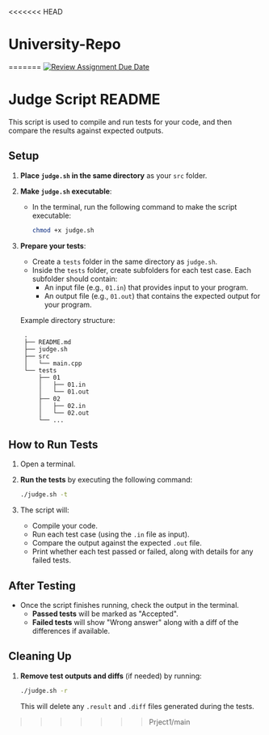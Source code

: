 <<<<<<< HEAD
# University-Repo
=======
[![Review Assignment Due Date](https://classroom.github.com/assets/deadline-readme-button-22041afd0340ce965d47ae6ef1cefeee28c7c493a6346c4f15d667ab976d596c.svg)](https://classroom.github.com/a/3xEOHgN-)
# Judge Script README

This script is used to compile and run tests for your code, and then compare the results against expected outputs.

## Setup

1. **Place `judge.sh` in the same directory** as your `src` folder.

2. **Make `judge.sh` executable**:
   - In the terminal, run the following command to make the script executable:

     ```bash
     chmod +x judge.sh
     ```

3. **Prepare your tests**:
   - Create a `tests` folder in the same directory as `judge.sh`.
   - Inside the `tests` folder, create subfolders for each test case. Each subfolder should contain:
     - An input file (e.g., `01.in`) that provides input to your program.
     - An output file (e.g., `01.out`) that contains the expected output for your program.

   Example directory structure:

   ```text
    .
    ├── README.md
    ├── judge.sh
    ├── src
    │   └── main.cpp
    └── tests
        ├── 01
        │   ├── 01.in
        │   └── 01.out
        ├── 02
        │   ├── 02.in
        │   └── 02.out
        └── ...
   ```

## How to Run Tests

1. Open a terminal.

2. **Run the tests** by executing the following command:

   ```bash
   ./judge.sh -t
   ```

3. The script will:
   - Compile your code.
   - Run each test case (using the `.in` file as input).
   - Compare the output against the expected `.out` file.
   - Print whether each test passed or failed, along with details for any failed tests.

## After Testing

- Once the script finishes running, check the output in the terminal.
  - **Passed tests** will be marked as "Accepted".
  - **Failed tests** will show "Wrong answer" along with a diff of the differences if available.

## Cleaning Up

1. **Remove test outputs and diffs** (if needed) by running:

   ```bash
   ./judge.sh -r
   ```

   This will delete any `.result` and `.diff` files generated during the tests.
>>>>>>> Prject1/main
